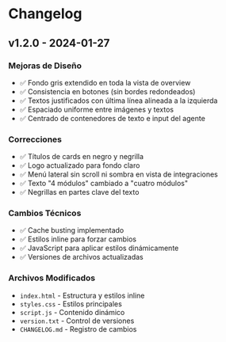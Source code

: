 # Changelog

## v1.2.0 - 2024-01-27

### Mejoras de Diseño
- ✅ Fondo gris extendido en toda la vista de overview
- ✅ Consistencia en botones (sin bordes redondeados)
- ✅ Textos justificados con última línea alineada a la izquierda
- ✅ Espaciado uniforme entre imágenes y textos
- ✅ Centrado de contenedores de texto e input del agente

### Correcciones
- ✅ Títulos de cards en negro y negrilla
- ✅ Logo actualizado para fondo claro
- ✅ Menú lateral sin scroll ni sombra en vista de integraciones
- ✅ Texto "4 módulos" cambiado a "cuatro módulos"
- ✅ Negrillas en partes clave del texto

### Cambios Técnicos
- ✅ Cache busting implementado
- ✅ Estilos inline para forzar cambios
- ✅ JavaScript para aplicar estilos dinámicamente
- ✅ Versiones de archivos actualizadas

### Archivos Modificados
- `index.html` - Estructura y estilos inline
- `styles.css` - Estilos principales
- `script.js` - Contenido dinámico
- `version.txt` - Control de versiones
- `CHANGELOG.md` - Registro de cambios
